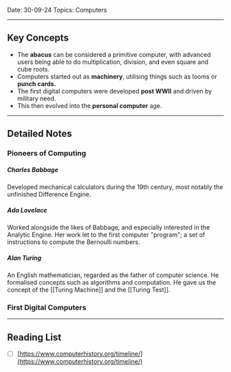 
Date: 30-09-24
Topics: Computers

---
## Key Concepts

- The **abacus** can be considered a primitive computer, with advanced users being able to do multiplication, division, and even square and cube roots.
- Computers started out as **machinery**, utilising things such as looms or **punch cards.**
- The first digital computers were developed **post WWII** and driven by military need.
- This then evolved into the **personal computer** age.
---
## Detailed Notes

### Pioneers of Computing

##### Charles Babbage
Developed mechanical calculators during the 19th century, most notably the unfinished Difference Engine.

##### Ada Lovelace
Worked alongside the likes of Babbage, and especially interested in the Analytic Engine. Her work let to the first computer "program"; a set of instructions to compute the Bernoulli numbers.

##### Alan Turing
An English mathematician, regarded as the father of computer science. He formalised concepts such as algorithms and computation. He gave us the concept of the [[Turing Machine]] and the [[Turing Test]].


### First Digital Computers


---
## Reading List

- [ ] [https://www.computerhistory.org/timeline/](https://www.computerhistory.org/timeline/)
